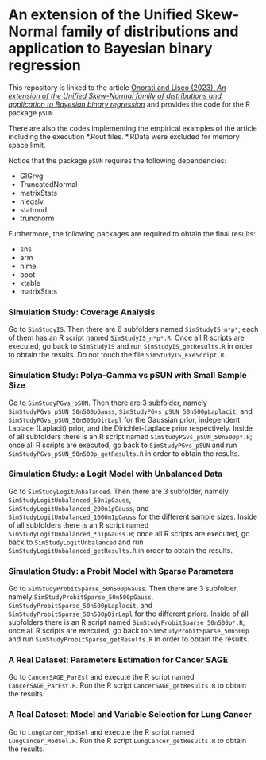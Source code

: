 # An extension of the Unified Skew-Normal family of distributions and application to Bayesian binary regression

This repository is linked to the article [Onorati and Liseo (2023). *An extension of the Unified Skew-Normal family of distributions and application to Bayesian binary regression*](https://arxiv.org/abs/2209.03474) and provides the code for the R package `pSUN`.

There are also the codes implementing the empirical examples of the article including the execution \*.Rout files. \*.RData were excluded for memory space limit.

Notice that the package `pSUN` requires the following dependencies:

* GIGrvg
* TruncatedNormal
* matrixStats
* nleqslv
* statmod
* truncnorm

Furthermore, the following packages are required to obtain the final results:

* sns
* arm
* nlme
* boot
* xtable
* matrixStats


### Simulation Study: Coverage Analysis

Go to `SimStudyIS`. Then there are 6 subfolders named `SimStudyIS_n*p*`; each of them has an R script named `SimStudyIS_n*p*.R`. Once all R scripts are executed, go back to `SimStudyIS` and run `SimStudyIS_getResults.R` in order to obtain the results. Do not touch the file `SimStudyIS_ExeScript.R`.


### Simulation Study: Polya-Gamma vs pSUN with Small Sample Size

Go to `SimStudyPGvs_pSUN`. Then there are 3 subfolder, namely `SimStudyPGvs_pSUN_50n500pGauss`, `SimStudyPGvs_pSUN_50n500pLaplacit`, and `SimStudyPGvs_pSUN_50n500pDirLapl` for the Gaussian prior, independent Laplace (Laplacit) prior, and the Dirichlet-Laplace prior respectively. Inside of all subfolders there is an R script named `SimStudyPGvs_pSUN_50n500p*.R`; once all R scripts are executed, go back to `SimStudyPGvs_pSUN` and run `SimStudyPGvs_pSUN_50n500p_getResults.R` in order to obtain the results.


### Simulation Study: a Logit Model with Unbalanced Data

Go to `SimStudyLogitUnbalanced`. Then there are 3 subfolder, namely `SimStudyLogitUnbalanced_50n1pGauss`, `SimStudyLogitUnbalanced_200n1pGauss`, and `SimStudyLogitUnbalanced_1000n1pGauss` for the different sample sizes. Inside of all subfolders there is an R script named `SimStudyLogitUnbalanced_*n1pGauss.R`; once all R scripts are executed, go back to `SimStudyLogitUnbalanced` and run `SimStudyLogitUnbalanced_getResults.R` in order to obtain the results.


### Simulation Study: a Probit Model with Sparse Parameters

Go to `SimStudyProbitSparse_50n500pGauss`. Then there are 3 subfolder, namely `SimStudyProbitSparse_50n500pGauss`, `SimStudyProbitSparse_50n500pLaplacit`, and `SimStudyProbitSparse_50n500pDirLapl` for the different priors. Inside of all subfolders there is an R script named `SimStudyProbitSparse_50n500p*.R`; once all R scripts are executed, go back to `SimStudyProbitSparse_50n500p` and run `SimStudyProbitSparse_getResults.R` in order to obtain the results.


### A Real Dataset: Parameters Estimation for Cancer SAGE

Go to `CancerSAGE_ParEst` and execute the R script named `CancerSAGE_ParEst.R`. Run the R script `CancerSAGE_getResults.R` to obtain the results.


### A Real Dataset: Model and Variable Selection for Lung Cancer

Go to `LungCancer_ModSel` and execute the R script named `LungCancer_ModSel.R`. Run the R script `LungCancer_getResults.R` to obtain the results.
